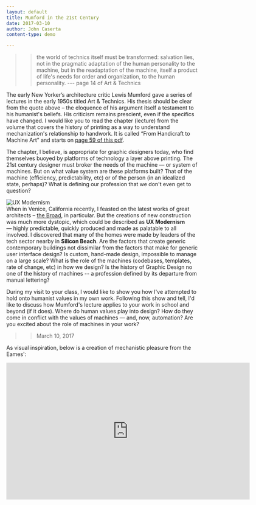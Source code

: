 ```yaml
---
layout: default
title: Mumford in the 21st Century
date: 2017-03-10
author: John Caserta
content-type: demo

---
```


>> the world of technics itself must be transformed: salvation lies, not in the pragmatic adaptation of the human personality to the machine, but in the readaptation of the machine, itself a product of life's needs for order and organization, to the human personality. --- page 14 of Art & Technics


The early New Yorker’s architecture critic Lewis Mumford gave a series of lectures in the early 1950s titled Art & Technics. His thesis should be clear from the quote above – the eloquence of his argument itself a testament to his humanist's beliefs. His criticism remains prescient, even if the specifics have changed. I would like you to read the chapter (lecture) from the volume that covers the history of printing as a way to understand mechanization's relationship to handwork. It is called “From Handicraft to Machine Art” and starts on [page 59 of this pdf](https://monoskop.org/images/e/e8/Mumford_Lewis_Art_and_Technics.pdf).

The chapter, I believe, is appropriate for graphic designers today, who find themselves buoyed by platforms of technology a layer above printing. The 21st century designer must broker the needs of the machine — or system of machines. But on what value system are these platforms built? That of the machine (efficiency, predictability, etc) or of the person (in an idealized state, perhaps)? What is defining our profession that we don't even get to question?

![UX Modernism](/babybindery/img/uxmodernism.png)  
When in Venice, California recently, I feasted on the latest works of great architects – [the Broad](https://www.google.com/search?q=the+broad+museum+los+angeles&source=lnms&tbm=isch&sa=X&ved=0ahUKEwin9Ijx08zSAhVns1QKHYMHBxIQ_AUICSgC&biw=805&bih=739), in particular. But the creations of new construction was much more dystopic, which could be described as **UX Modernism** — highly predictable, quickly produced and made as palatable to all involved. I discovered that many of the homes were made by leaders of the tech sector nearby in **Silicon Beach**. Are the factors that create generic contemporary buildings not dissimilar from the factors that make for generic user interface design? Is custom, hand-made design, impossible to manage on a large scale? What is the role of the machines (codebases, templates, rate of change, etc) in how we design? Is the history of Graphic Design no one of the history of machines -- a profession defined by its departure from manual lettering?

During my visit to your class, I would like to show you how I've attempted to hold onto humanist values in my own work. Following this show and tell, I'd like to discuss how Mumford's lecture applies to your work in school and beyond (if it does). Where do human values play into design? How do they come in conflict with the values of machines — and, now, automation? Are you excited about the role of machines in your work? 

>> March 10, 2017

As visual inspiration, below is a creation of mechanistic pleasure from the Eames':
<iframe width="640" height="360" src="https://www.youtube.com/embed/kv6YvKPXQzk?rel=0&amp;controls=0&amp;showinfo=0" frameborder="0" allowfullscreen></iframe>
